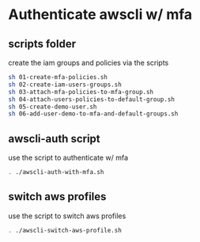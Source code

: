 # Authenticate awscli w/ mfa

## scripts folder

create the iam groups and policies via the scripts

```sh
sh 01-create-mfa-policies.sh
sh 02-create-iam-users-groups.sh
sh 03-attach-mfa-policies-to-mfa-group.sh
sh 04-attach-users-policies-to-default-group.sh
sh 05-create-demo-user.sh
sh 06-add-user-demo-to-mfa-and-default-groups.sh
```

## awscli-auth script

use the script to authenticate w/ mfa
```sh
. ./awscli-auth-with-mfa.sh
```

## switch aws profiles

use the script to switch aws profiles 
```sh
. ./awscli-switch-aws-profile.sh
```
